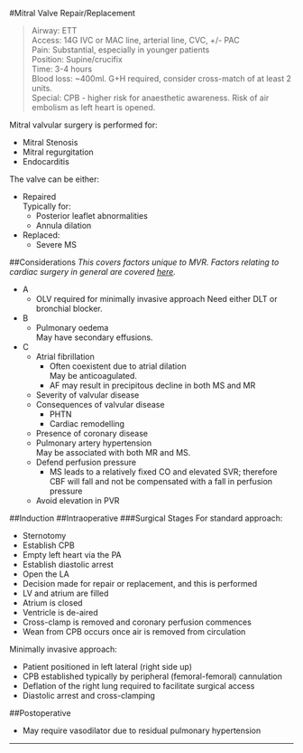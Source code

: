 #Mitral Valve Repair/Replacement
>Airway: ETT <br>
>Access: 14G IVC or MAC line, arterial line, CVC, +/- PAC <br>
>Pain: Substantial, especially in younger patients<br>
>Position: Supine/crucifix <br>
>Time: 3-4 hours  <br>
>Blood loss: ~400ml. G+H required, consider cross-match of at least 2 units.<br>
> Special: CPB - higher risk for anaesthetic awareness. Risk of air embolism as left heart is opened.


Mitral valvular surgery is performed for:
* Mitral Stenosis
* Mitral regurgitation
* Endocarditis


The valve can be either:
* Repaired  
Typically for:
	* Posterior leaflet abnormalities
	* Annula dilation
* Replaced:
	* Severe MS




##Considerations
*This covers factors unique to MVR. Factors relating to cardiac surgery in general are covered [here](/anaesthesia/cthr/cthr-principles.md#id).*

* A
	* OLV required for minimally invasive approach 
	Need either DLT or bronchial blocker.
* B
	* Pulmonary oedema  
	May have secondary effusions.
* C
	* Atrial fibrillation
		* Often coexistent due to atrial dilation  
		May be anticoagulated.
		* AF may result in precipitous decline in both MS and MR
	* Severity of valvular disease
	* Consequences of valvular disease
		* PHTN
		* Cardiac remodelling
	* Presence of coronary disease
	* Pulmonary artery hypertension  
	May be associated with both MR and MS.
	* Defend perfusion pressure
		* MS leads to a relatively fixed CO and elevated SVR; therefore CBF will fall and not be compensated with a fall in perfusion pressure
	* Avoid elevation in PVR


##Induction
##Intraoperative
###Surgical Stages
For standard approach:
* Sternotomy
* Establish CPB
* Empty left heart via the PA
* Establish diastolic arrest
* Open the LA
* Decision made for repair or replacement, and this is performed
* LV and atrium are filled
* Atrium is closed
* Ventricle is de-aired
* Cross-clamp is removed and coronary perfusion commences
* Wean from CPB occurs once air is removed from circulation


Minimally invasive approach:
* Patient positioned in left lateral (right side up)
* CPB established typically by peripheral (femoral-femoral) cannulation
* Deflation of the right lung required to facilitate surgical access
* Diastolic arrest and cross-clamping

##Postoperative
* May require vasodilator due to residual pulmonary hypertension

---